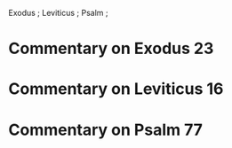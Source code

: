 Exodus ; Leviticus ; Psalm ;
# Commentary on Exodus 23

# Commentary on Leviticus 16

# Commentary on Psalm 77
